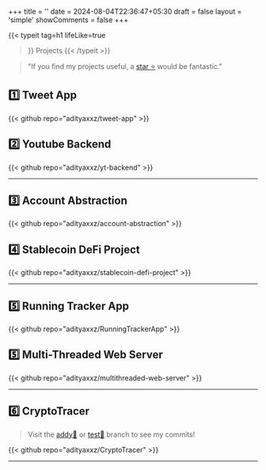 +++
title = ''
date = 2024-08-04T22:36:47+05:30
draft = false
layout = 'simple'
showComments = false
+++

{{< typeit
  tag=h1
  lifeLike=true
  >}}
Projects
{{< /typeit >}}


> "If you find my projects useful, a [star ⭐](https://github.com/adityaxxz?tab=repositories) would be fantastic."


## 1️⃣ Tweet App

{{< github repo="adityaxxz/tweet-app" >}}


## 2️⃣ Youtube Backend

{{< github repo="adityaxxz/yt-backend" >}}


---

## 3️⃣ Account Abstraction

{{< github repo="adityaxxz/account-abstraction" >}}



## 4️⃣ Stablecoin DeFi Project

{{< github repo="adityaxxz/stablecoin-defi-project" >}}

---

## 5️⃣ Running Tracker App

{{< github repo="adityaxxz/RunningTrackerApp" >}}


## 5️⃣ Multi-Threaded Web Server
{{< github repo="adityaxxz/multithreaded-web-server" >}}

---

## 6️⃣ CryptoTracer

 > Visit the [addy🔗](https://github.com/abhinavjain1110/CryptoTracer/tree/addy) or [test🔗](https://github.com/abhinavjain1110/CryptoTracer/tree/test) branch to see my commits! 

 {{< github repo="adityaxxz/CryptoTracer" >}}
 <!-- <h4> Description: Implemented a software solution to identify the end receiver of a cryptocurrency transaction. -->

---
